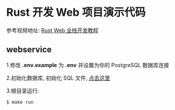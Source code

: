 # Rust 开发 Web 项目演示代码

参考视频地址: [Rust Web 全栈开发教程](https://www.bilibili.com/video/BV1RP4y1G7KF?p=17)

## webservice

1.修改 <b>.env.example</b> 为 <b>.env</b> 并设置为你的 PostgreSQL 数据库连接

2.初始化数据库, 初始化 SQL 文件, [点击这里](./webservice/docs/)

3.根目录运行:

```bash
$ make run
```
